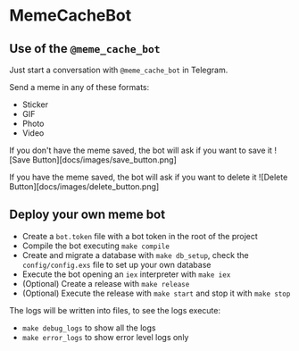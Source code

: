 # MemeCacheBot

## Use of the `@meme_cache_bot`

Just start a conversation with `@meme_cache_bot` in Telegram.

Send a meme in any of these formats:
 - Sticker
 - GIF
 - Photo
 - Video

If you don't have the meme saved, the bot will ask if you want to save it
![Save Button][docs/images/save_button.png]

If you have the meme saved, the bot will ask if you want to delete it
![Delete Button][docs/images/delete_button.png]

## Deploy your own meme bot

- Create a `bot.token` file with a bot token in the root of the project
- Compile the bot executing `make compile`
- Create and migrate a database with `make db_setup`, check the `config/config.exs` file to set up your own database
- Execute the bot opening an `iex` interpreter with `make iex`
- (Optional) Create a release with `make release`
- (Optional) Execute the release with `make start` and stop it with `make stop`

The logs will be written into files, to see the logs execute:
 - `make debug_logs` to show all the logs
 - `make error_logs` to show error level logs only
